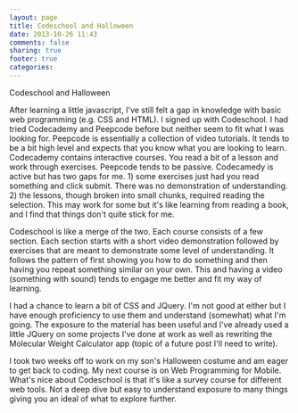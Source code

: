 ```yaml
---
layout: page
title: Codeschool and Halloween
date: 2013-10-26 11:43
comments: false
sharing: true
footer: true
categories:
---
```

Codeschool and Halloween

After learning a little javascript, I've still felt a gap in knowledge with basic web programming (e.g. CSS and HTML).  I signed up with Codeschool. I had tried Codecademy and Peepcode before but neither seem to fit what I was looking for. Peepcode is essentially a collection of video tutorials. It tends to be a bit high level and expects that you know what you are looking to learn. Codecademy contains interactive courses. You read a bit of a lesson and work through exercises. Peepcode tends to be passive. Codecamedy is active but has two gaps for me. 1) some exercises just had you read something and click submit. There was no demonstration of understanding. 2) the lessons, though broken into small chunks, required reading the selection. This may work for some but it's like learning from reading a book, and I find that things don't quite stick for me. 

Codeschool is like a merge of the two. Each course consists of a few section. Each section starts with a short video demonstration followed by exercises that are meant to demonstrate some level of understanding. It follows the pattern of first showing you how to do something and then having you repeat something similar on your own. This and having a video (something with sound) tends to engage me better and fit my way of learning. 

I had a chance to learn a bit of CSS and JQuery. I'm not good at either but I have enough proficiency to use them and understand (somewhat) what I'm going. The exposure to the material has been useful and I've already used a little JQuery on some projects I've done at work as well as rewriting the Molecular Weight Calculator app (topic of a future post I'll need  to write). 

I took two weeks off to work on my son's Halloween costume and am eager to get back to coding.  My next course is on Web Programming for Mobile. What's nice about Codeschool is that it's like a survey course for different web tools. Not a deep dive but easy to understand exposure to many things giving you an ideal of what to explore further.  